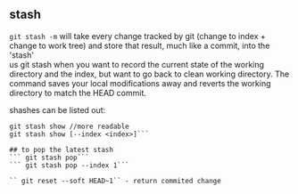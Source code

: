 ## stash
```git stash -m``` will take every change tracked by git (change to index + change to work tree) and store that result, much like a commit, into the 'stash'     
us git stash when you want to record the current state of the working directory and the index, but want to go back to clean working directory. 
The command saves your local modifications away and reverts the working directory to match the HEAD commit.   

shashes can be listed out:   
``` git stash list
git stash show //more readable
git stash show [--index <index>]```
   
## to pop the latest stash
``` git stash pop```
``` git stash pop --index 1```

`` git reset --soft HEAD~1`` - return commited change
